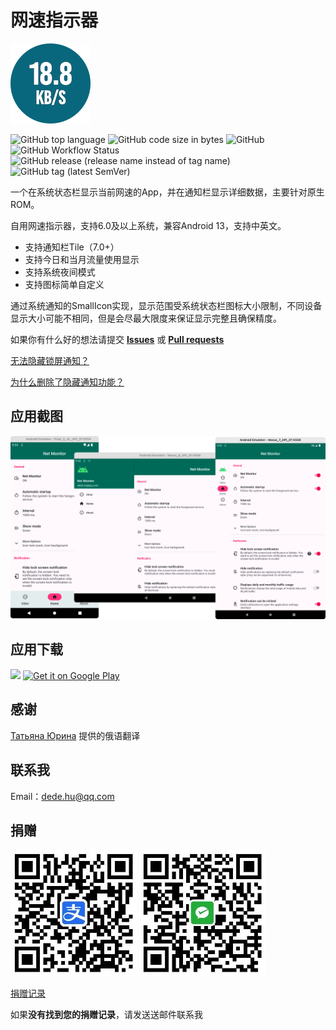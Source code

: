 # 网速指示器

![icon](docs/images/ic_launcher.png)

![GitHub top language](https://img.shields.io/github/languages/top/hushenghao/NativeTools)
![GitHub code size in bytes](https://img.shields.io/github/languages/code-size/hushenghao/NativeTools)
![GitHub](https://img.shields.io/github/license/hushenghao/NativeTools)
![GitHub Workflow Status](https://img.shields.io/github/actions/workflow/status/hushenghao/NativeTools/gradle-assembleRelease.yml?branch=master)
![GitHub release (release name instead of tag name)](https://img.shields.io/github/v/release/hushenghao/NativeTools?include_prereleases)
![GitHub tag (latest SemVer)](https://img.shields.io/github/v/tag/hushenghao/NativeTools)

一个在系统状态栏显示当前网速的App，并在通知栏显示详细数据，主要针对原生ROM。

自用网速指示器，支持6.0及以上系统，兼容Android 13，支持中英文。

* 支持通知栏Tile（7.0+）
* 支持今日和当月流量使用显示
* 支持系统夜间模式
* 支持图标简单自定义

通过系统通知的SmallIcon实现，显示范围受系统状态栏图标大小限制，不同设备显示大小可能不相同，但是会尽最大限度来保证显示完整且确保精度。

如果你有什么好的想法请提交 [**Issues**](https://github.com/hushenghao/NativeTools/issues) 或 [**Pull requests**](https://github.com/hushenghao/NativeTools/pulls)

[无法隐藏锁屏通知？](https://github.com/hushenghao/NativeTools/wiki/Hide-lock-screen-notification)

[为什么删除了隐藏通知功能？](https://developer.android.google.cn/about/versions/12/behavior-changes-12#custom-notifications)

## 应用截图

![screenshot](docs/images/screenshot.png)

## 应用下载

[<img height="66px" src="https://static.coolapk.com/static/web/v8/img/icon.png"/>](https://www.coolapk.com/apk/com.dede.nativetools)
<a href='https://play.google.com/store/apps/details?id=com.dede.nativetools&pcampaignid=pcampaignidMKT-Other-global-all-co-prtnr-py-PartBadge-Mar2515-1'><img height='70px' alt='Get it on Google Play' src='https://play.google.com/intl/en_us/badges/static/images/badges/en_badge_web_generic.png'/></a>

## 感谢
[Татьяна Юрина](mailto:urinatatana57@gmail.com) 提供的俄语翻译

## 联系我
Email：[dede.hu@qq.com](mailto:dede.hu@qq.com)

## 捐赠
![alipay](docs/images/qrcode_alipay.jpeg)
![wxpay](docs/images/qrcode_wxpay.jpeg)

[捐赠记录](apis/donate_list.json)

如果**没有找到您的捐赠记录**，请发送送邮件联系我
